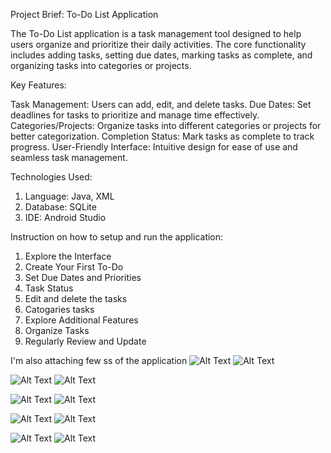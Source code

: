 Project Brief: To-Do List Application

The To-Do List application is a task management tool designed to help users organize and prioritize their daily activities. The core functionality includes adding tasks, setting due dates, marking tasks as complete, and organizing tasks into categories or projects.

Key Features:

Task Management: Users can add, edit, and delete tasks.
Due Dates: Set deadlines for tasks to prioritize and manage time effectively.
Categories/Projects: Organize tasks into different categories or projects for better categorization.
Completion Status: Mark tasks as complete to track progress.
User-Friendly Interface: Intuitive design for ease of use and seamless task management.


Technologies Used: 
1. Language: Java, XML
2. Database: SQLite
3. IDE: Android Studio

Instruction on how to setup and run the application:

1. Explore the Interface
2. Create Your First To-Do
3. Set Due Dates and Priorities
4. Task Status
5. Edit and delete the tasks
6. Catogaries tasks
7. Explore Additional Features
8. Organize Tasks
9. Regularly Review and Update


I'm also attaching few ss of the application
![Alt Text](https://github.com/Akshitcode/To-Do-List-App/blob/master/first%20Image.jpg)   ![Alt Text](https://github.com/Akshitcode/To-Do-List-App/blob/master/Second%20Image.jpg)

![Alt Text](https://github.com/Akshitcode/To-Do-List-App/blob/master/Third%20Image.jpg)  ![Alt Text](https://github.com/Akshitcode/To-Do-List-App/blob/master/Fourth%20Image.jpg)

![Alt Text](https://github.com/Akshitcode/To-Do-List-App/blob/master/Fifth%20Image.jpg)  ![Alt Text](https://github.com/Akshitcode/To-Do-List-App/blob/master/Sixth%20Image.jpg)

![Alt Text](https://github.com/Akshitcode/To-Do-List-App/blob/master/Seventh%20Image.jpg)  ![Alt Text](https://github.com/Akshitcode/To-Do-List-App/blob/master/Screenshot_2024-01-11-06-53-19-92_08b3efe30b42ae6508288bb484a37c68.jpg)

![Alt Text](https://github.com/Akshitcode/To-Do-List-App/blob/master/Screenshot_2024-01-11-06-53-27-86_08b3efe30b42ae6508288bb484a37c68.jpg)  ![Alt Text](https://github.com/Akshitcode/To-Do-List-App/blob/master/Tenth%20Image.jpg)
